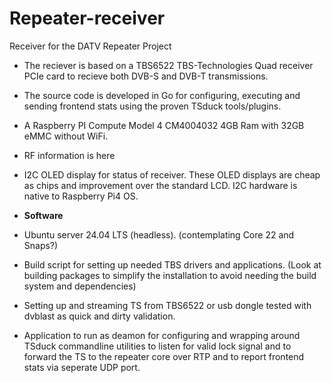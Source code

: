 # Repeater-receiver
Receiver for the DATV Repeater Project

- The reciever is based on a TBS6522 TBS-Technologies Quad receiver PCIe card to recieve both DVB-S and DVB-T transmissions.
- The source code is developed in Go for configuring, executing and sending frontend stats using the proven TSduck tools/plugins. 
- A Raspberry PI Compute Model 4 CM4004032 4GB Ram with 32GB eMMC without WiFi.
- RF information is here <Link>
- I2C OLED display for status of receiver. These OLED displays are cheap as chips and improvement over the standard LCD. I2C hardware is native to Raspberry Pi4 OS.

- **Software**
- Ubuntu server 24.04 LTS (headless).  (contemplating Core 22 and Snaps?)
- Build script for setting up needed TBS drivers and applications. (Look at building packages to simplify the installation to avoid needing the build system and dependencies)
- Setting up and streaming TS from TBS6522 or usb dongle tested with dvblast as quick and dirty validation.
- Application to run as deamon for configuring and wrapping around TSduck commandline utilities to listen for valid lock signal and to forward the TS to the repeater core over RTP and to report frontend stats via seperate UDP port.
